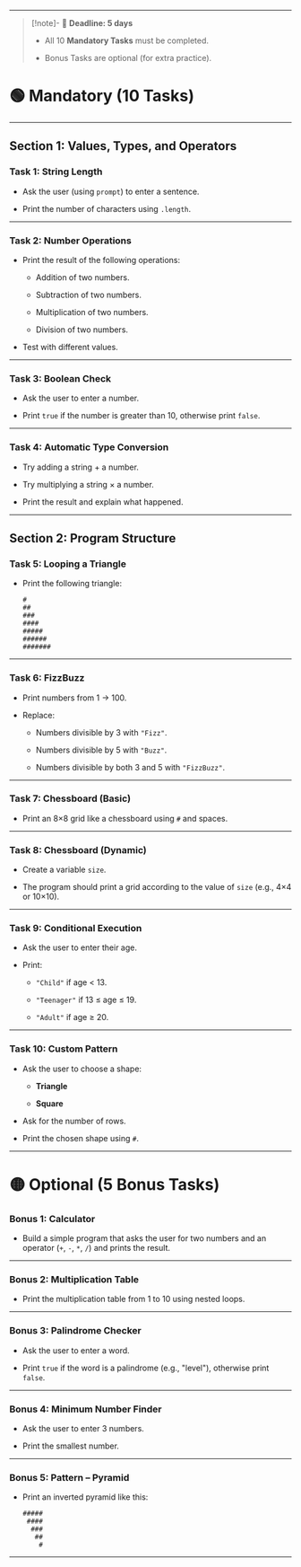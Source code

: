 
---
> [!note]-  📌 **Deadline: 5 days**
>	
>- All 10 **Mandatory Tasks** must be completed.
  >  
>- Bonus Tasks are optional (for extra practice).

# 🟢 **Mandatory (10 Tasks)**

---

## Section 1: **Values, Types, and Operators**

### **Task 1: String Length**

- Ask the user (using `prompt`) to enter a sentence.
    
- Print the number of characters using `.length`.
    

---

### **Task 2: Number Operations**

- Print the result of the following operations:
    
    - Addition of two numbers.
        
    - Subtraction of two numbers.
        
    - Multiplication of two numbers.
        
    - Division of two numbers.
        
- Test with different values.
    

---

### **Task 3: Boolean Check**

- Ask the user to enter a number.
    
- Print `true` if the number is greater than 10, otherwise print `false`.
    

---

### **Task 4: Automatic Type Conversion**

- Try adding a string + a number.
    
- Try multiplying a string × a number.
    
- Print the result and explain what happened.
    

---

## Section 2: **Program Structure**

### **Task 5: Looping a Triangle**

- Print the following triangle:
    
    ```
    #
    ##
    ###
    ####
    #####
    ######
    #######
    ```
    

---

### **Task 6: FizzBuzz**

- Print numbers from 1 → 100.
    
- Replace:
    
    - Numbers divisible by 3 with `"Fizz"`.
        
    - Numbers divisible by 5 with `"Buzz"`.
        
    - Numbers divisible by both 3 and 5 with `"FizzBuzz"`.
        

---

### **Task 7: Chessboard (Basic)**

- Print an 8×8 grid like a chessboard using `#` and spaces.
    

---

### **Task 8: Chessboard (Dynamic)**

- Create a variable `size`.
    
- The program should print a grid according to the value of `size` (e.g., 4×4 or 10×10).
    

---

### **Task 9: Conditional Execution**

- Ask the user to enter their age.
    
- Print:
    
    - `"Child"` if age < 13.
        
    - `"Teenager"` if 13 ≤ age ≤ 19.
        
    - `"Adult"` if age ≥ 20.
        

---

### **Task 10: Custom Pattern**

- Ask the user to choose a shape:
    
    - **Triangle**
        
    - **Square**
        
- Ask for the number of rows.
    
- Print the chosen shape using `#`.
    

---

# 🟡 **Optional (5 Bonus Tasks)**

### **Bonus 1: Calculator**

- Build a simple program that asks the user for two numbers and an operator (`+`, `-`, `*`, `/`) and prints the result.
    

---

### **Bonus 2: Multiplication Table**

- Print the multiplication table from 1 to 10 using nested loops.
    

---

### **Bonus 3: Palindrome Checker**

- Ask the user to enter a word.
    
- Print `true` if the word is a palindrome (e.g., "level"), otherwise print `false`.
    

---

### **Bonus 4: Minimum Number Finder**

- Ask the user to enter 3 numbers.
    
- Print the smallest number.
    

---

### **Bonus 5: Pattern – Pyramid**

- Print an inverted pyramid like this:
    
    ```
    #####
     ####
      ###
       ##
        #
    ```
    

---

